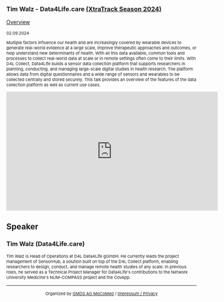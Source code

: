 ### Tim Walz - Data4Life.care [(XtraTrack Season 2024)](XtraTracksOverview)

[Overview](XtraTracksOverview)

<p style="font-size:11px">02.09.2024</p>

<p style="font-size:11px"> Multiple factors influence our health and are increasingly covered by wearable devices to generate real-world evidence at a large scale, improve therapeutic approaches and outcomes, or help understand new determinants of health. With all this data available, common tools and processes to collect real-world data at scale or in remote settings often come to their limits. With D4L Collect, Data4Life builds a sensor data collection platform that supports researchers in planning, conducting, and managing large-scale digital studies in health research. The platform allows data from digital questionnaires and a wide range of sensors and wearables to be collected centrally and stored securely. This talk provides an overview of the features of the data collection platform as well as current use cases.</p>

<!-- Once the Video is recorded -->
<center> <iframe width="560" height="315" src="https://www.youtube.com/embed/qh3qMlrhzMw?si=f1x2bVXQ8BAEUmme" title="YouTube video player" frameborder="0" allow="accelerometer; autoplay; clipboard-write; encrypted-media; gyroscope; picture-in-picture; web-share" referrerpolicy="strict-origin-when-cross-origin" allowfullscreen></iframe></center>

<!-- [Register now](/2024/XtraTrackOverview) to secure your spot in the lectures and receive a calendar invitation including the access link.-->

<!-- [Join Us Life](/2024/XtraTrackOverview) to secure your spot in the lectures and receive a calendar invitation including the access link.-->

## Speaker
### Tim Walz (Data4Life.care)

<p style="font-size:11px"> Tim Walz is Head of Operations at D4L Data4Life gGmbH. He currently leads the project management of SensorHub, a solution built on top of the D4L Collect platform, enabling researchers to design, conduct, and manage remote health studies of any scale. In previous roles, he served as a Technical Project Manager for Data4Life's contributions to the Network University Medicine's NUM-COMPASS project and the CovApp.</p>

<!-- second speaker-->
<!--<img src="/images/??/USER.jpg?raw=true"/>

<p style="font-size:11px">CV</p>-->

---
<center><p style="font-size:11px">Organized by <a href="http://mocomed.de">GMDS AG MoCoMed</a> / <a href="/imprint">Impressum / Privacy</a></p></center>